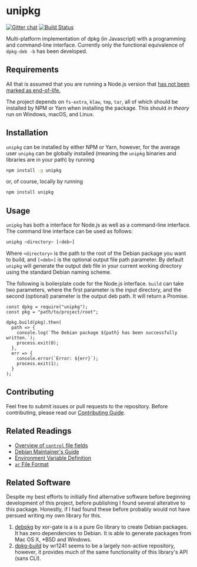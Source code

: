 # unipkg
[![Gitter chat](https://badges.gitter.im/unipkg/gitter.svg)](https://gitter.im/unipkg/Lobby)
[![Build Status](https://travis-ci.com/FrederickGeek8/unipkg.svg?token=hQpyUwvb4S1UztNVqWsQ&branch=master)](https://travis-ci.com/FrederickGeek8/unipkg)

Multi-platform implementation of dpkg (in Javascript) with a programming and
command-line interface. Currently only the functional equivalence of `dpkg-deb -b`
has been developed.

## Requirements
All that is assumed that you are running a Node.js version that
[has not been marked as end-of-life.](https://github.com/nodejs/Release#release-schedule)

The project depends on `fs-extra`, `klaw`, `tmp`, `tar`, all of which should be
installed by NPM or Yarn when installing the package. This should *in theory* run
on Windows, macOS, and Linux.

## Installation
`unipkg` can be installed by either NPM or Yarn, however, for the average user
`unipkg` can be globally installed (meaning the `unipkg` binaries and libraries
are in your path) by running
```bash
npm install -g unipkg
```
or, of course, locally by running
```bash
npm install unipkg
```

## Usage
`unipkg` has both a interface for Node.js as well as a command-line interface.
The command line interface can be used as follows:
```bash
unipkg <directory> [<deb>]
```
Where `<directory>` is the path to the root of the Debian package you want to
build, and `[<deb>]` is the optional output file path parameter. By default
`unipkg` will generate the output deb file in your current working directory
using the standard Debian naming scheme.

The following is boilerplate code for the Node.js interface. `build` can take two
parameters, where the first parameter is the input directory, and the second
(optional) parameter is the output deb path. It will return a Promise.
```node
const dpkg = require("unipkg");
const pkg = "path/to/project/root";

dpkg.build(pkg).then(
  path => {
    console.log(`The Debian package ${path} has been successfully written.`);
    process.exit(0);
  },
  err => {
    console.error(`Error: ${err}`);
    process.exit(1);
  }
);
```

## Contributing
Feel free to submit issues or pull requests to the repository. Before contributing,
please read our [Contributing Guide](CONTRIBUTING.md).

## Related Readings
* [Overview of `control` file fields](http://www.sosst.sk/doc/debian-policy/policy.html/ch-controlfields.html)
* [Debian Maintainer's Guide](https://www.debian.org/doc/manuals/maint-guide/index.en.html)
* [Environment Variable Definition](http://pubs.opengroup.org/onlinepubs/000095399/basedefs/xbd_chap08.html)
* [`ar` File Format](https://en.wikipedia.org/wiki/Ar_%28Unix%29#File_format_details)

## Related Software
Despite my best efforts to initially find alternative software before beginning
development of this project, before publishing I found several alterative to this
package. Honestly, if I had found these before probably would not have persued
writing my own library for this.

1. [debpkg](https://github.com/xor-gate/debpkg) by xor-gate is a is a pure Go
library to create Debian packages. It has zero dependencies to Debian. It is
able to generate packages from Mac OS X, *BSD and Windows.
2. [dpkg-build](https://github.com/wr1241/dpkg-build) by wr1241 seems to be a
largely non-active repository, however, it provides much of the same functionality
of this library's API (sans CLI).